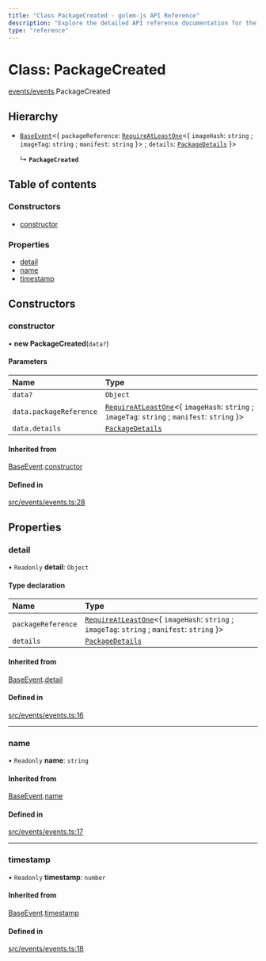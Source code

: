 ```yaml
---
title: "Class PackageCreated - golem-js API Reference"
description: "Explore the detailed API reference documentation for the Class PackageCreated within the golem-js SDK for the Golem Network."
type: "reference"
---
```

# Class: PackageCreated

[events/events](../modules/events_events).PackageCreated

## Hierarchy

- [`BaseEvent`](events_events.BaseEvent)<{ `packageReference`: [`RequireAtLeastOne`](../modules/utils_types#requireatleastone)<{ `imageHash`: `string` ; `imageTag`: `string` ; `manifest`: `string`  }\> ; `details`: [`PackageDetails`](../interfaces/package_package.PackageDetails)  }\>

  ↳ **`PackageCreated`**

## Table of contents

### Constructors

- [constructor](events_events.PackageCreated#constructor)

### Properties

- [detail](events_events.PackageCreated#detail)
- [name](events_events.PackageCreated#name)
- [timestamp](events_events.PackageCreated#timestamp)

## Constructors

### constructor

• **new PackageCreated**(`data?`)

#### Parameters

| Name | Type |
| :------ | :------ |
| `data?` | `Object` |
| `data.packageReference` | [`RequireAtLeastOne`](../modules/utils_types#requireatleastone)<{ `imageHash`: `string` ; `imageTag`: `string` ; `manifest`: `string`  }\> |
| `data.details` | [`PackageDetails`](../interfaces/package_package.PackageDetails) |

#### Inherited from

[BaseEvent](events_events.BaseEvent).[constructor](events_events.BaseEvent#constructor)

#### Defined in

[src/events/events.ts:28](https://github.com/golemfactory/golem-js/blob/c332187/src/events/events.ts#L28)

## Properties

### detail

• `Readonly` **detail**: `Object`

#### Type declaration

| Name | Type |
| :------ | :------ |
| `packageReference` | [`RequireAtLeastOne`](../modules/utils_types#requireatleastone)<{ `imageHash`: `string` ; `imageTag`: `string` ; `manifest`: `string`  }\> |
| `details` | [`PackageDetails`](../interfaces/package_package.PackageDetails) |

#### Inherited from

[BaseEvent](events_events.BaseEvent).[detail](events_events.BaseEvent#detail)

#### Defined in

[src/events/events.ts:16](https://github.com/golemfactory/golem-js/blob/c332187/src/events/events.ts#L16)

___

### name

• `Readonly` **name**: `string`

#### Inherited from

[BaseEvent](events_events.BaseEvent).[name](events_events.BaseEvent#name)

#### Defined in

[src/events/events.ts:17](https://github.com/golemfactory/golem-js/blob/c332187/src/events/events.ts#L17)

___

### timestamp

• `Readonly` **timestamp**: `number`

#### Inherited from

[BaseEvent](events_events.BaseEvent).[timestamp](events_events.BaseEvent#timestamp)

#### Defined in

[src/events/events.ts:18](https://github.com/golemfactory/golem-js/blob/c332187/src/events/events.ts#L18)
